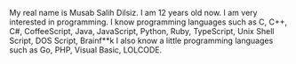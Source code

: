My real name is Musab Salih Dilsiz.
I am 12 years old now.
I am very interested in programming.
I know programming languages such as C, C++, C#, CoffeeScript, Java, JavaScript, Python, Ruby, TypeScript, Unix Shell Script, DOS Script, Brainf**k
I also know a little programming languages such as Go, PHP, Visual Basic, LOLCODE.

